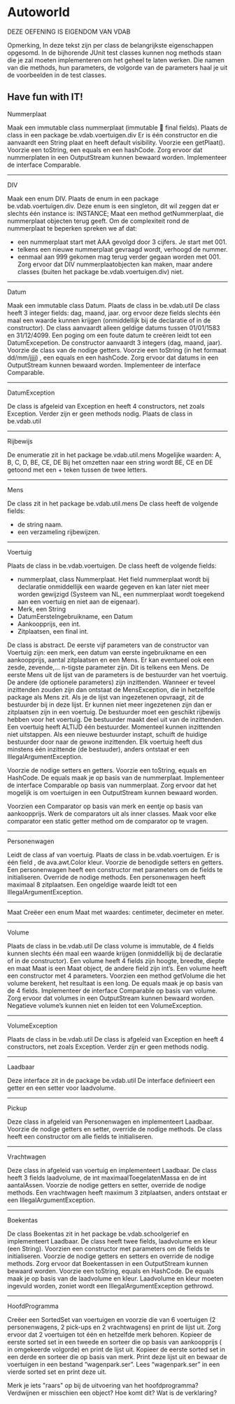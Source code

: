 Autoworld
=========

DEZE OEFENING IS EIGENDOM VAN VDAB

Opmerking,
In deze tekst zijn per class de belangrijkste eigenschappen opgesomd. In de bijhorende JUnit test classes 
kunnen nog methods staan die je zal moeten implementeren om het geheel te laten werken. Die namen 
van die methods, hun parameters, de volgorde van de parameters haal je uit de voorbeelden in de test 
classes.

Have fun with IT!
---------------------------
Nummerplaat

Maak een immutable class nummerplaat (immutable  final fields).
Plaats de class in een package be.vdab.voertuigen.div
Er is één constructor en die aanvaardt een String plaat en heeft default visibility.
Voorzie een getPlaat().
Voorzie een toString, een equals en een hashCode.
Zorg ervoor dat nummerplaten in een OutputStream kunnen bewaard worden.
Implementeer de interface Comparable.

---------------------------
DIV

Maak een enum DIV.
Plaats de enum in een package be.vdab.voertuigen.div.
Deze enum is een singleton, dit wil zeggen dat er slechts één instance is: INSTANCE;
Maat een method getNummerplaat, die nummerplaat objecten terug geeft.
Om de complexiteit rond de nummerplaat te beperken spreken we af dat:
- een nummerplaat start met AAA gevolgd door 3 cijfers. Je start met 001.
- telkens een nieuwe nummerplaat gevraagd wordt, verhoogd de nummer.
- eenmaal aan 999 gekomen mag terug verder gegaan worden met 001.
Zorg ervoor dat DIV nummerplaatobjecten kan maken, maar andere classes (buiten het package 
be.vdab.voertuigen.div) niet.

---------------------------
Datum

Maak een immutable class Datum.
Plaats de class in be.vdab.util
De class heeft 3 integer fields: dag, maand, jaar.
org ervoor deze fields slechts één maal een waarde kunnen krijgen (onmiddellijk bij de declaratie of in de constructor).
De class aanvaardt alleen geldige datums tussen 01/01/1583 en 31/12/4099. 
Een poging om een foute datum te creëren leidt tot een DatumExcepetion.
De constructor aanvaardt 3 integers (dag, maand, jaar).
Voorzie de class van de nodige getters.
Voorzie een toString (in het formaat dd/mm/jjjj) , een equals en een hashCode.
Zorg ervoor dat datums in een OutputStream kunnen bewaard worden.
Implementeer de interface Comparable.

---------------------------
DatumException

De class is afgeleid van Exception en heeft 4 constructors, net zoals Exception.
Verder zijn er geen methods nodig.
Plaats de class in be.vdab.util

---------------------------
Rijbewijs

De enumeratie zit in het package be.vdab.util.mens
Mogelijke waarden: A, B, C, D, BE, CE, DE
Bij het omzetten naar een string wordt BE, CE en DE getoond met een + teken tussen de twee letters.

---------------------------
Mens

De class zit in het package be.vdab.util.mens
De class heeft de volgende fields:
- de string naam.
- een verzameling rijbewijzen.

---------------------------
Voertuig

Plaats de class in be.vdab.voertuigen.
De class heeft de volgende fields:
- nummerplaat, class Nummerplaat. Het field nummerplaat wordt bij declaratie onmiddellijk een 
waarde gegeven en kan later niet meer worden gewijzigd (Systeem van NL, een nummerplaat 
wordt toegekend aan een voertuig en niet aan de eigenaar).
-  Merk, een String
-  DatumEersteIngebruikname, een Datum
-  Aankoopprijs, een int.
-  Zitplaatsen, een final int.

De class is abstract.
De eerste vijf parameters van de constructor van Voertuig zijn: een merk, een datum van eerste 
ingebruikname en een aankoopprijs, aantal zitplaatsen en een Mens. 
Er kan eventueel ook een zesde, zevende,… n-tigste parameter zijn. Dit is telkens een Mens.
De eerste Mens uit de lijst van de parameters is de bestuurder van het voertuig. De andere (de 
optionele parameters) zijn inzittenden.
Wanneer er teveel inzittenden zouden zijn dan ontstaat de MensException, die in hetzelfde package als Mens zit.
Als je de lijst van ingezetenen opvraagt, zit de bestuurder bij in deze lijst.
Er kunnen niet meer ingezetenen zijn dan er zitplaatsen zijn in een voertuig.
De bestuurder moet een geschikt rijbewijs hebben voor het voertuig.
De bestuurder maakt deel uit van de inzittenden.
Een voertuig heeft ALTIJD één bestuurder.
Momenteel kunnen inzittenden niet uitstappen.
Als een nieuwe bestuurder instapt, schuift de huidige bestuurder door naar de gewone inzittenden.
Elk voertuig heeft dus minstens één inzittende (de bestuuder), anders ontstaat er een IllegalArgumentException.

Voorzie de nodige setters en getters.
Voorzie een toString, equals en HashCode.
De equals maak je op basis van de nummerplaat.
Implementeer de interface Comparable op basis van nummerplaat.
Zorg ervoor dat het mogelijk is om voertuigen in een OutputStream kunnen bewaard worden.

Voorzien een Comparator op basis van merk en eentje op basis van aankoopprijs.
Werk de comparators uit als inner classes.
Maak voor elke comparator een static getter method om de comparator op te vragen.

---------------------------
Personenwagen

Leidt de class af van voertuig.
Plaats de class in be.vdab.voertuigen.
Er is één field , de ava.awt.Color kleur.
Voorzie de benodigde setters en getters.
Een personenwagen heeft een constructor met parameters om de fields te initialiseren.
Override de nodige methods.
Een personenwagen heeft maximaal 8 zitplaatsen. Een ongeldige waarde leidt tot een 
IllegalArgumentException.

---------------------------
Maat
Creëer een enum Maat met waardes: centimeter, decimeter en meter.

---------------------------
Volume

Plaats de class in be.vdab.util
De class volume is immutable, de 4 fields kunnen slechts één maal een waarde krijgen (onmiddellijk bij 
de declaratie of in de constructor).
Een volume heeft 4 fields zijn hoogte, breedte, diepte en maat
Maat is een Maat object, de andere field zijn int’s.
Een volume heeft een constructor met 4 parameters. 
Voorzien een method getVolume die het volume berekent, het resultaat is een long.
De equals maak je op basis van de 4 fields.
Implementeer de interface Comparable op basis van volume.
Zorg ervoor dat volumes in een OutputStream kunnen bewaard worden.
Negatieve volume’s kunnen niet en leiden tot een VolumeException.

---------------------------
VolumeException

Plaats de class in be.vdab.util
De class is afgeleid van Exception en heeft 4 constructors, net zoals Exception.
Verder zijn er geen methods nodig.

---------------------------
Laadbaar

Deze interface zit in de package be.vdab.util
De interface definieert een getter en een setter voor laadvolume.

---------------------------
Pickup

Deze class in afgeleid van Personenwagen en implementeert Laadbaar.
Voorzie de nodige getters en setter, override de nodige methods.
De class heeft een constructor om alle fields te initialiseren.

---------------------------
Vrachtwagen

Deze class in afgeleid van voertuig en implementeert Laadbaar.
De class heeft 3 fields laadvolume, de int maximaalToegelatenMassa en de int aantalAssen.
Voorzie de nodige getters en setter, override de nodige methods.
Een vrachtwagen heeft maximum 3 zitplaatsen, anders ontstaat er een IllegalArgumentException.

---------------------------
Boekentas

De class Boekentas zit in het package be.vdab.schoolgerief en implementeert Laadbaar.
De class heeft twee fields, laadvolume en kleur (een String).
Voorzien een constructor met parameters om de fields te initialiseren.
Voorzie de nodige getters en setters en override de nodige methods.
Zorg ervoor dat Boekentassen in een OutputStream kunnen bewaard worden.
Voorzie een toString, equals en HashCode.
De equals maak je op basis van de laadvolume en kleur.
Laadvolume en kleur moeten ingevuld worden, zoniet wordt een IllegalArgumentException gethrowd. 

---------------------------
HoofdProgramma

Creëer een SortedSet van voertuigen en voorzie die van 6 voertuigen (2 personenwagens, 2 pick-ups en 
2 vrachtwagens) en print de lijst uit.
Zorg ervoor dat 2 voertuigen tot één en hetzelfde merk behoren.
Kopieer de eerste sorted set in een tweede en sorteer die op basis van aankoopprijs ( in omgekeerde 
volgorde) en print de lijst uit.
Kopieer de eerste sorted set in een derde en sorteer die op basis van merk. Print deze lijst uit en bewaar 
de voertuigen in een bestand “wagenpark.ser”.
Lees “wagenpark.ser” in een vierde sorted set en print deze uit.

Merk je iets "raars" op bij de uitvoering van het hoofdprogramma? Verdwijnen er misschien een object? Hoe komt dit? Wat is de verklaring?


